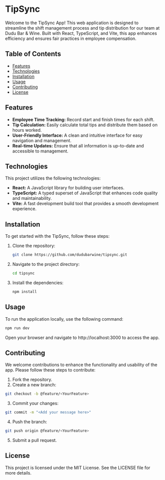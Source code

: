 # TipSync

Welcome to the TipSync App! This web application is designed to streamline the shift management process and tip distribution for our team at Dudu Bar & Wine. Built with React, TypeScript, and Vite, this app enhances efficiency and ensures fair practices in employee compensation.

## Table of Contents

- [Features](#features)
- [Technologies](#technologies)
- [Installation](#installation)
- [Usage](#usage)
- [Contributing](#contributing)
- [License](#license)

## Features

- **Employee Time Tracking:** Record start and finish times for each shift.
- **Tip Calculation:** Easily calculate total tips and distribute them based on hours worked.
- **User-Friendly Interface:** A clean and intuitive interface for easy navigation and management.
- **Real-time Updates:** Ensure that all information is up-to-date and accessible to management.

## Technologies

This project utilizes the following technologies:

- **React:** A JavaScript library for building user interfaces.
- **TypeScript:** A typed superset of JavaScript that enhances code quality and maintainability.
- **Vite:** A fast development build tool that provides a smooth development experience.

## Installation

To get started with the TipSync, follow these steps:

1. Clone the repository:
   ```bash
   git clone https://github.com/dudubarwine/tipsync.git
   ```
2. Navigate to the project directory:
   ```bash
   cd tipsync
   ```
3. Install the dependencies:
   ```bash
   npm install
   ```

## Usage

To run the application locally, use the following command:

```bash
npm run dev
```

Open your browser and navigate to http://localhost:3000 to access the app.

## Contributing

We welcome contributions to enhance the functionality and usability of the app. Please follow these steps to contribute:

1. Fork the repository.
2. Create a new branch:

```bash
git checkout -b @feature/<YourFeature>
```

3. Commit your changes:

```bash
git commit -m "<Add your message here>"
```

4. Push the branch:

```bash
git push origin @feature/<YourFeature>
```

5. Submit a pull request.

## License

This project is licensed under the MIT License. See the LICENSE file for more details.
